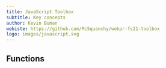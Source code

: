 ```yaml
---
title: JavaScript Toolbox
subtitle: Key concepts
author: Kevin Buman
webiste: https://github.com/McSquanchy/webpr-fs21-toolbox
logo: images/javascript.svg
---
```


## Functions